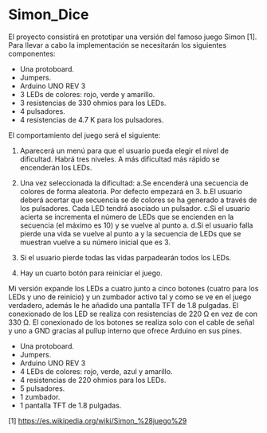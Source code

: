 # Simon_Dice
El proyecto consistirá en prototipar una versión del famoso juego Simon [1]. Para llevar a cabo la implementación se necesitarán los siguientes componentes:
 
- Una protoboard.
- Jumpers.
- Arduino UNO REV 3
- 3 LEDs de colores: rojo, verde y amarillo.
- 3 resistencias de 330 ohmios para los LEDs.
- 4 pulsadores.
- 4 resistencias de 4.7 K para los pulsadores.

El comportamiento del juego será el siguiente:
1) Aparecerá un menú para que el usuario pueda elegir el nivel de dificultad. Habrá tres niveles. A más dificultad más rápido se encenderán los LEDs.
   
2) Una vez seleccionada la dificultad:
a.Se encenderá una secuencia de colores de forma aleatoria. Por defecto empezará en 3.
b.El usuario deberá acertar que secuencia se de colores se ha generado a través de los pulsadores. Cada LED tendrá asociado un pulsador.
c.Si el usuario acierta se incrementa el número de LEDs que se encienden en la secuencia (el máximo es 10) y se vuelve al punto a.
d.Si el usuario falla pierde una vida se vuelve al punto a y la secuencia de LEDs que se muestran vuelve a su número inicial que es 3.

3) Si el usuario pierde todas las vidas parpadearán todos los LEDs.

4) Hay un cuarto botón para reiniciar el juego.

Mi versión expande los LEDs a cuatro junto a cinco botones (cuatro para los LEDs y uno de reinicio) y un zumbador activo tal y como se ve en el juego verdadero, además le he añadido una pantalla TFT de 1.8 pulgadas.
El conexionado de los LED se realiza con resistencias de 220 Ω en vez de con 330 Ω.
El conexionado de los botones se realiza solo con el cable de señal y uno a GND gracias al pullup interno que ofrece Arduino en sus pines.

- Una protoboard.
- Jumpers.
- Arduino UNO REV 3
- 4 LEDs de colores: rojo, verde, azul y amarillo.
- 4 resistencias de 220 ohmios para los LEDs.
- 5 pulsadores.
- 1 zumbador.
- 1 pantalla TFT de 1.8 pulgadas.

[1] https://es.wikipedia.org/wiki/Simon_%28juego%29
